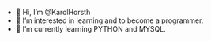 - 👋 Hi, I’m @KarolHorsth
- 👀 I’m interested in learning and to become a programmer.
- 🌱 I’m currently learning PYTHON and MYSQL.

<!---
KarolHorsth/KarolHorsth is a ✨ special ✨ repository because its `README.md` (this file) appears on your GitHub profile.
You can click the Preview link to take a look at your changes.
--->

